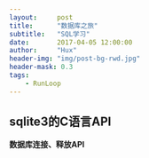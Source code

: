 ```yaml
---
layout:     post
title:      "数据库之旅"
subtitle:   "SQL学习"
date:       2017-04-05 12:00:00
author:     "Hux"
header-img: "img/post-bg-rwd.jpg"
header-mask: 0.3
tags:
    - RunLoop
---
```


## sqlite3的C语言API


**数据库连接、释放API**

```
```


